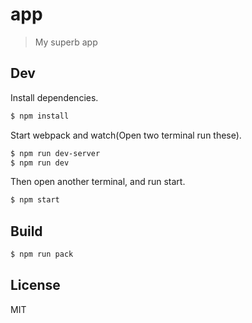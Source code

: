 # app

> My superb app

## Dev

Install dependencies.

```bash
$ npm install
```

Start webpack and watch(Open two terminal run these).
```bash
$ npm run dev-server
$ npm run dev
```

Then open another terminal, and run start.

```bash
$ npm start
```

## Build

```bash
$ npm run pack
```

## License

MIT

